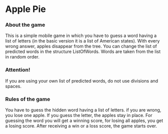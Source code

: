 # Apple Pie

### About the game
This is a simple mobile game in which you have to guess a word having a list of letters (in the basic version it is a list of American states). With every wrong answer, apples disappear from the tree. You can change the list of predicted words in the structure ListOfWords. Words are taken from the list in random order.

### Attention!
If you are using your own list of predicted words, do not use divisions and spaces.

### Rules of the game
You have to guess the hidden word having a list of letters. if you are wrong, you lose one apple. If you guess the letter, the apples stay in place. For guessing the word you will get a winning score, for losing all apples, you get a losing score. After receiving a win or a loss score, the game starts over.
